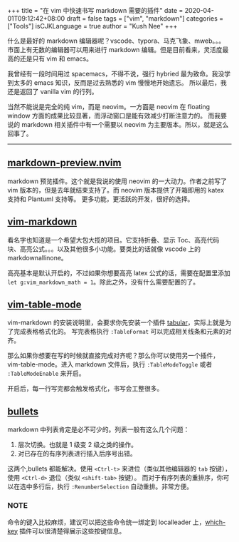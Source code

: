 +++
title = "在 vim 中快速书写 markdown 需要的插件"
date = 2020-04-01T09:12:42+08:00
draft = false
tags = ["vim", "markdown"]
categories = ["Tools"]
isCJKLanguage = true
author = "Kush Nee"
+++

什么是最好的 markdown 编辑器呢？vscode、typora、马克飞象、mweb。。。
市面上有无数的编辑器可以用来进行 markdown 编辑。但是目前看来，灵活度最高的还是只有 vim 和 emacs。

我曾经有一段时间用过 spacemacs，不得不说，强行 hybried 最为致命。我没学到太多的 emacs 知识，反而是过去熟悉的 vim 慢慢地开始遗忘。
所以最后，我还是返回了 vanilla vim 的行列。

当然不能说是完全的纯 vim，而是 neovim。一方面是 neovim 在 floating window 方面的成果比较显著，而浮动窗口是能有效减少打断注意力的。
而我要说的 markdown 相关插件中有一个需要以 neovim 为主要版本。所以，就是这么回事了。

<!--more-->
---

## [markdown-preview.nvim](https://github.com/iamcco/markdown-preview.nvim)

markdown 预览插件。这个就是我说的使用 neovim 的一大动力。作者之前写了 vim 版本的，但是去年就结束支持了。而 neovim 版本提供了开箱即用的 katex 支持和 Plantuml 支持等。
更多功能，更活跃的开发，很好的选择。

## [vim-markdown](https://github.com/plasticboy/vim-markdown)

看名字也知道是一个希望大包大揽的项目。它支持折叠、显示 Toc、高亮代码块、高亮公式。。。以及其他很多小功能。要类比的话就像 vscode 上的 markdownallinone。

高亮基本是默认开启的，不过如果你想要高亮 latex 公式的话，需要在配置里添加 `let g:vim_markdown_math = 1`。除此之外，没有什么需要配置的了。

## [vim-table-mode](https://github.com/dhruvasagar/vim-table-mode)

vim-markdown 的安装说明里，会要求你先安装一个插件 [tabular](https://github.com/godlygeek/tabular)，实际上就是为了完成表格格式化的。
写完表格执行 `:TableFormat` 可以完成相关线条和元素的对齐。

那么如果你想要在写的时候就直接完成对齐呢？那么你可以使用另一个插件，vim-table-mode。进入 markdown 文件后，执行 `:TableModeToggle` 或者 `:TableModeEnable` 来开启。

开启后，每一行写完都会触发格式化，书写会工整很多。

## [bullets](https://github.com/dkarter/bullets.vim)

markdown 中列表肯定是必不可少的。列表一般有这么几个问题：

1. 层次切换。也就是 1 级变 2 级之类的操作。
2. 对已存在的有序列表进行插入后序号出错。

这两个,bullets 都能解决。使用 `<Ctrl-t>` 来进位（类似其他编辑器的 `tab` 按键），使用 `<Ctrl-d>` 退位（类似 `<shift-tab>` 按键）。
而对于有序列表的重排序，你可以在选中多行后，执行 `:RenumberSelection` 自动重排。非常方便。

### NOTE

命令的键入比较麻烦，建议可以把这些命令统一绑定到 localleader 上，[which-key](https://github.com/liuchengxu/vim-which-key) 插件可以很清楚得展示这些按键信息。
